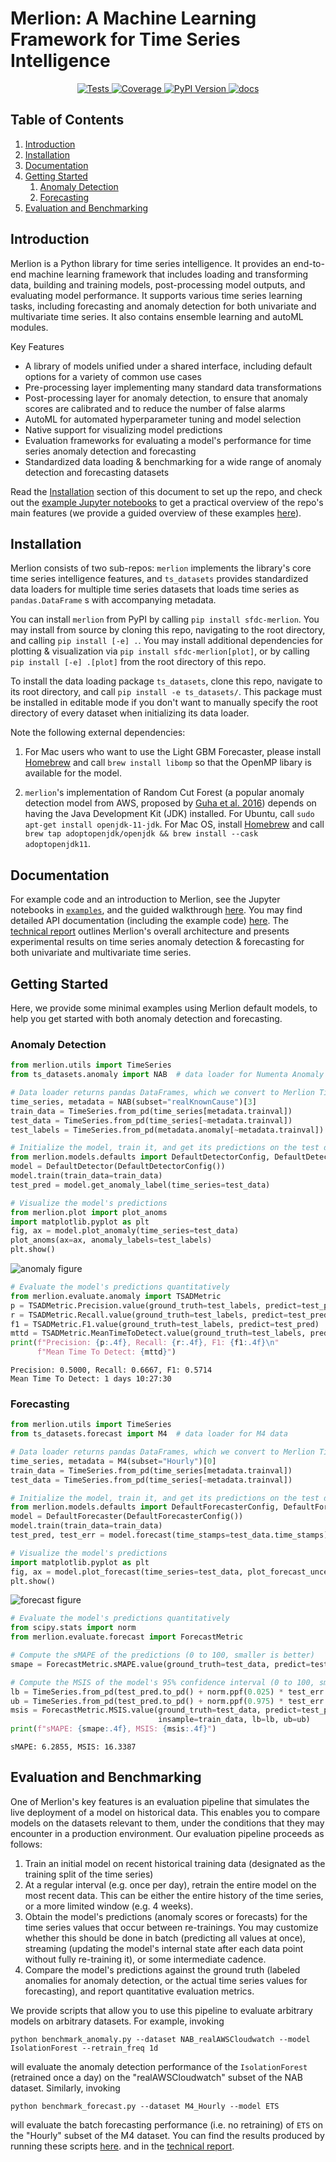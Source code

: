 # Merlion: A Machine Learning Framework for Time Series Intelligence

<div align="center">
  <a href="https://github.com/salesforce/Merlion/actions">
  <img alt="Tests" src="https://github.com/salesforce/Merlion/actions/workflows/tests.yml/badge.svg?branch=main"/>
  </a>
  <a href="https://github.com/salesforce/Merlion/actions">
  <img alt="Coverage" src="https://github.com/salesforce/Merlion/raw/badges/coverage.svg"/>
  </a>
  <a href="https://pypi.python.org/pypi/sfdc-merlion">
  <img alt="PyPI Version" src="https://img.shields.io/pypi/v/sfdc-merlion.svg"/>
  </a>
  <a href="https://salesforce.github.io/Merlion">
  <img alt="docs" src="https://github.com/salesforce/Merlion/actions/workflows/docs.yml/badge.svg"/>
  </a>
</div>


## Table of Contents
1. [Introduction](#introduction)
1. [Installation](#installation)
1. [Documentation](#documentation)
1. [Getting Started](#getting-started)
    1. [Anomaly Detection](#anomaly-detection)
    1. [Forecasting](#forecasting)
1. [Evaluation and Benchmarking](#evaluation-and-benchmarking)

## Introduction

Merlion is a Python library for time series intelligence. It provides an end-to-end machine 
learning framework that includes loading and transforming data, building and training models, 
post-processing model outputs, and evaluating model performance. It supports various time series 
learning tasks, including forecasting and anomaly detection for both univariate and multivariate 
time series. It also contains ensemble learning and autoML modules.

Key Features
- A library of models unified under a shared interface, including default options for a variety of common use cases
- Pre-processing layer implementing many standard data transformations
- Post-processing layer for anomaly detection, to ensure that anomaly scores are calibrated and to
  reduce the number of false alarms
- AutoML for automated hyperparameter tuning and model selection 
- Native support for visualizing model predictions
- Evaluation frameworks for evaluating a model's performance for time series anomaly detection and forecasting
- Standardized data loading & benchmarking for a wide range of anomaly detection and forecasting datasets

Read the [Installation](#installation) section of this document to set up the repo, and check out the
[example Jupyter notebooks](https://github.com/salesforce/Merlion/tree/main/examples) to get a practical
overview of the repo's main features (we provide a guided overview of these examples
[here](https://salesforce.github.io/Merlion/tutorials.html)).

## Installation

Merlion consists of two sub-repos: `merlion` implements the library's core time series intelligence features,
and `ts_datasets` provides standardized data loaders for multiple time series datasets that loads time series as
``pandas.DataFrame`` s with accompanying metadata.

You can install `merlion` from PyPI by calling ``pip install sfdc-merlion``. You may install from source by
cloning this repo, navigating to the root directory, and calling ``pip install [-e] .``. You may install
additional dependencies for plotting & visualization via ``pip install sfdc-merlion[plot]``, or by calling
``pip install [-e] .[plot]`` from the root directory of this repo.

To install the data loading package `ts_datasets`, clone this repo, navigate to its root directory, and call
``pip install -e ts_datasets/``. This package must be installed in editable mode if you don't want
to manually specify the root directory of every dataset when initializing its data loader.

Note the following external dependencies:

1. For Mac users who want to use the Light GBM Forecaster, please install
   [Homebrew](https://brew.sh/) and call ``brew install libomp`` so that the 
   OpenMP libary is available for the model.

2. `merlion`'s implementation of Random Cut Forest (a popular anomaly detection model from AWS, proposed by
   [Guha et al. 2016](http://proceedings.mlr.press/v48/guha16.pdf)) depends on having the Java Development Kit (JDK)
   installed. For Ubuntu, call ``sudo apt-get install openjdk-11-jdk``. For Mac OS, install
   [Homebrew](https://brew.sh/) and call ``brew tap adoptopenjdk/openjdk && brew install --cask adoptopenjdk11``.

## Documentation

For example code and an introduction to Merlion, see the Jupyter notebooks in
[`examples`](https://github.com/salesforce/Merlion/tree/main/examples), and the guided walkthrough
[here](https://salesforce.github.io/Merlion/tutorials.html). You may find detailed API documentation (including the
example code) [here](https://salesforce.github.io/Merlion/index.html). The
[technical report](TODO) outlines Merlion's overall architecture
and presents experimental results on time series anomaly detection & forecasting for both univariate and multivariate
time series.

## Getting Started
Here, we provide some minimal examples using Merlion default models, 
to help you get started with both anomaly detection and forecasting.

### Anomaly Detection
```python
from merlion.utils import TimeSeries
from ts_datasets.anomaly import NAB  # data loader for Numenta Anomaly Benchmark

# Data loader returns pandas DataFrames, which we convert to Merlion TimeSeries
time_series, metadata = NAB(subset="realKnownCause")[3]
train_data = TimeSeries.from_pd(time_series[metadata.trainval])
test_data = TimeSeries.from_pd(time_series[~metadata.trainval])
test_labels = TimeSeries.from_pd(metadata.anomaly[~metadata.trainval])

# Initialize the model, train it, and get its predictions on the test data
from merlion.models.defaults import DefaultDetectorConfig, DefaultDetector
model = DefaultDetector(DefaultDetectorConfig())
model.train(train_data=train_data)
test_pred = model.get_anomaly_label(time_series=test_data)

# Visualize the model's predictions
from merlion.plot import plot_anoms
import matplotlib.pyplot as plt
fig, ax = model.plot_anomaly(time_series=test_data)
plot_anoms(ax=ax, anomaly_labels=test_labels)
plt.show()
```
![anomaly figure](https://github.com/salesforce/Merlion/raw/main/figures/anom_example.png)
```python
# Evaluate the model's predictions quantitatively
from merlion.evaluate.anomaly import TSADMetric
p = TSADMetric.Precision.value(ground_truth=test_labels, predict=test_pred)
r = TSADMetric.Recall.value(ground_truth=test_labels, predict=test_pred)
f1 = TSADMetric.F1.value(ground_truth=test_labels, predict=test_pred)
mttd = TSADMetric.MeanTimeToDetect.value(ground_truth=test_labels, predict=test_pred)
print(f"Precision: {p:.4f}, Recall: {r:.4f}, F1: {f1:.4f}\n"
      f"Mean Time To Detect: {mttd}")
```
```
Precision: 0.5000, Recall: 0.6667, F1: 0.5714
Mean Time To Detect: 1 days 10:27:30
```
### Forecasting
```python
from merlion.utils import TimeSeries
from ts_datasets.forecast import M4  # data loader for M4 data

# Data loader returns pandas DataFrames, which we convert to Merlion TimeSeries
time_series, metadata = M4(subset="Hourly")[0]
train_data = TimeSeries.from_pd(time_series[metadata.trainval])
test_data = TimeSeries.from_pd(time_series[~metadata.trainval])

# Initialize the model, train it, and get its predictions on the test data
from merlion.models.defaults import DefaultForecasterConfig, DefaultForecaster
model = DefaultForecaster(DefaultForecasterConfig())
model.train(train_data=train_data)
test_pred, test_err = model.forecast(time_stamps=test_data.time_stamps)

# Visualize the model's predictions
import matplotlib.pyplot as plt
fig, ax = model.plot_forecast(time_series=test_data, plot_forecast_uncertainty=True)
plt.show()
```
![forecast figure](https://github.com/salesforce/Merlion/raw/main/figures/forecast_example.png)
```python
# Evaluate the model's predictions quantitatively
from scipy.stats import norm
from merlion.evaluate.forecast import ForecastMetric

# Compute the sMAPE of the predictions (0 to 100, smaller is better)
smape = ForecastMetric.sMAPE.value(ground_truth=test_data, predict=test_pred)

# Compute the MSIS of the model's 95% confidence interval (0 to 100, smaller is better)
lb = TimeSeries.from_pd(test_pred.to_pd() + norm.ppf(0.025) * test_err.to_pd().values)
ub = TimeSeries.from_pd(test_pred.to_pd() + norm.ppf(0.975) * test_err.to_pd().values)
msis = ForecastMetric.MSIS.value(ground_truth=test_data, predict=test_pred,
                                 insample=train_data, lb=lb, ub=ub)
print(f"sMAPE: {smape:.4f}, MSIS: {msis:.4f}")

```
```
sMAPE: 6.2855, MSIS: 16.3387
```

## Evaluation and Benchmarking

One of Merlion's key features is an evaluation pipeline that simulates the live deployment
of a model on historical data. This enables you to compare models on the datasets relevant
to them, under the conditions that they may encounter in a production environment. Our
evaluation pipeline proceeds as follows:
1. Train an initial model on recent historical training data (designated as the training split of the time series)
1. At a regular interval (e.g. once per day), retrain the entire model on the most recent data. This can be either the
   entire history of the time series, or a more limited window (e.g. 4 weeks).
1. Obtain the model's predictions (anomaly scores or forecasts) for the time series values that occur between
   re-trainings. You may customize whether this should be done in batch (predicting all values at once),
   streaming (updating the model's internal state after each data point without fully re-training it),
   or some intermediate cadence.
1. Compare the model's predictions against the ground truth (labeled anomalies for anomaly detection, or the actual
   time series values for forecasting), and report quantitative evaluation metrics.

We provide scripts that allow you to use this pipeline to evaluate arbitrary models on arbitrary datasets.
For example, invoking
```shell script
python benchmark_anomaly.py --dataset NAB_realAWSCloudwatch --model IsolationForest --retrain_freq 1d
``` 
will evaluate the anomaly detection performance of the `IsolationForest` (retrained once a day) on the
"realAWSCloudwatch" subset of the NAB dataset.  Similarly, invoking
```shell script
python benchmark_forecast.py --dataset M4_Hourly --model ETS
```
will evaluate the batch forecasting performance (i.e. no retraining) of `ETS` on the "Hourly" subset of the M4 dataset. 
You can find the results produced by running these scripts
[here](https://github.com/salesforce/Merlion/tree/main/results).
and in the [technical report](TODO).
